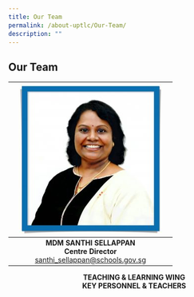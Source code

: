```yaml
---
title: Our Team
permalink: /about-uptlc/Our-Team/
description: ""
---
```

## Our Team

|   |                                   ![](/images/centredirector.jpg)                                  |   |
|:-:|:---------------------------------------------------------------------:|:-:|
|   | **MDM SANTHI SELLAPPAN<br>Centre Director**<br> santhi_sellappan@schools.gov.sg |   |


**<center>TEACHING & LEARNING WING
<br>
KEY PERSONNEL & TEACHERS</center>**


